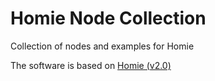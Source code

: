 # Homie Node Collection

Collection of nodes and examples for Homie

The software is based on [Homie (v2.0)](https://github.com/marvinroger/homie-esp8266)
